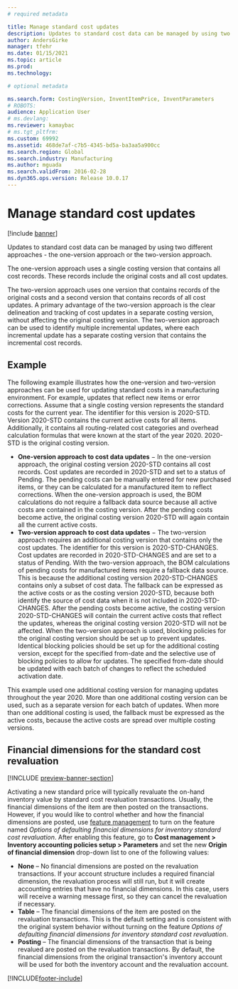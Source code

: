 ```yaml
---
# required metadata

title: Manage standard cost updates
description: Updates to standard cost data can be managed by using two different approaches - the one-version approach or the two-version approach. 
author: AndersGirke
manager: tfehr
ms.date: 01/15/2021
ms.topic: article
ms.prod: 
ms.technology: 

# optional metadata

ms.search.form: CostingVersion, InventItemPrice, InventParameters
# ROBOTS: 
audience: Application User
# ms.devlang: 
ms.reviewer: kamaybac
# ms.tgt_pltfrm: 
ms.custom: 69992
ms.assetid: 468de7af-c7b5-4345-bd5a-ba3aa5a900cc
ms.search.region: Global
ms.search.industry: Manufacturing
ms.author: mguada
ms.search.validFrom: 2016-02-28
ms.dyn365.ops.version: Release 10.0.17
---
```


# Manage standard cost updates

[!include [banner](../includes/banner.md)]

Updates to standard cost data can be managed by using two different approaches - the one-version approach or the two-version approach.

The one-version approach uses a single costing version that contains all cost records. These records include the original costs and all cost updates.

The two-version approach uses one version that contains records of the original costs and a second version that contains records of all cost updates. A primary advantage of the two-version approach is the clear delineation and tracking of cost updates in a separate costing version, without affecting the original costing version. The two-version approach can be used to identify multiple incremental updates, where each incremental update has a separate costing version that contains the incremental cost records.

## Example

The following example illustrates how the one-version and two-version approaches can be used for updating standard costs in a manufacturing environment. For example, updates that reflect new items or error corrections. Assume that a single costing version represents the standard costs for the current year. The identifier for this version is 2020-STD. Version 2020-STD contains the current active costs for all items. Additionally, it contains all routing-related cost categories and overhead calculation formulas that were known at the start of the year 2020. 2020-STD is the original costing version.

- **One-version approach to cost data updates** − In the one-version approach, the original costing version 2020-STD contains all cost records. Cost updates are recorded in 2020-STD and set to a status of Pending. The pending costs can be manually entered for new purchased items, or they can be calculated for a manufactured item to reflect corrections. When the one-version approach is used, the BOM calculations do not require a fallback data source because all active costs are contained in the costing version. After the pending costs become active, the original costing version 2020-STD will again contain all the current active costs.
- **Two-version approach to cost data updates** − The two-version approach requires an additional costing version that contains only the cost updates. The identifier for this version is 2020-STD-CHANGES. Cost updates are recorded in 2020-STD-CHANGES and are set to a status of Pending. With the two-version approach, the BOM calculations of pending costs for manufactured items require a fallback data source. This is because the additional costing version 2020-STD-CHANGES contains only a subset of cost data. The fallback can be expressed as the active costs or as the costing version 2020-STD, because both identify the source of cost data when it is not included in 2020-STD-CHANGES. After the pending costs become active, the costing version 2020-STD-CHANGES will contain the current active costs that reflect the updates, whereas the original costing version 2020-STD will not be affected. When the two-version approach is used, blocking policies for the original costing version should be set up to prevent updates. Identical blocking policies should be set up for the additional costing version, except for the specified from-date and the selective use of blocking policies to allow for updates. The specified from-date should be updated with each batch of changes to reflect the scheduled activation date.

This example used one additional costing version for managing updates throughout the year 2020. More than one additional costing version can be used, such as a separate version for each batch of updates. When more than one additional costing is used, the fallback must be expressed as the active costs, because the active costs are spread over multiple costing versions.

## Financial dimensions for the standard cost revaluation

[!INCLUDE [preview-banner-section](../../includes/preview-banner-section.md)]

Activating a new standard price will typically revaluate the on-hand inventory value by standard cost revaluation transactions. Usually, the financial dimensions of the item are then posted on the transactions. However, if you would like to control whether and how the financial dimensions are posted, use [feature management](../../fin-ops-core/fin-ops/get-started/feature-management/feature-management-overview.md) to turn on the feature named *Options of defaulting financial dimensions for inventory standard cost revaluation*. After enabling this feature, go to **Cost management > Inventory accounting policies setup > Parameters** and set the new **Origin of financial dimension** drop-down list to one of the following values:

- **None** – No financial dimensions are posted on the revaluation transactions. If your account structure includes a required financial dimension, the revaluation process will still run, but it will create accounting entries that have no financial dimensions. In this case, users will receive a warning message first, so they can cancel the revaluation if necessary.
- **Table**  – The financial dimensions of the item are posted on the revaluation transactions. This is the default setting and is consistent with the original system behavior without turning on the feature *Options of defaulting financial dimensions for inventory standard cost revaluation*.
- **Posting** – The financial dimensions of the transaction that is being revalued are posted on the revaluation transactions. By default, the financial dimensions from the original transaction's inventory account will be used for both the inventory account and the revaluation account.


[!INCLUDE[footer-include](../../includes/footer-banner.md)]